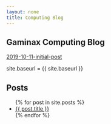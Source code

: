 ```yaml
---
layout: none
title: Computing Blog
---
```


## Gaminax Computing Blog

[2019-10-11-initial-post](https://gaminax.github.io/computingBlog/2019-10-11-initial-post.html)

site.baseurl = {{ site.baseurl }}

## Posts

<ul>
  {% for post in site.posts %}
    <li>
      <a href="{{ site.baseurl }}/{{ post.url }}">{{ post.title }}</a>
    </li>
  {% endfor %}
</ul>
